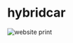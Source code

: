 # hybridcar
![website print](https://user-images.githubusercontent.com/100243230/155238055-906b1107-526f-451b-92af-ac1192e062c3.png)
